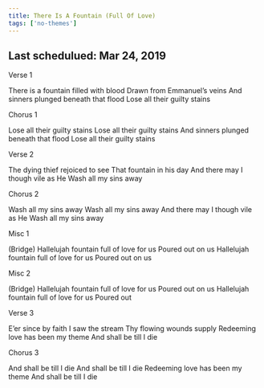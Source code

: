 ```yaml
---
title: There Is A Fountain (Full Of Love)
tags: ['no-themes']
---
```


## Last schedulued: Mar 24, 2019          

Verse 1

There is a fountain filled with blood
Drawn from Emmanuel’s veins
And sinners plunged beneath that flood
Lose all their guilty stains

Chorus 1

Lose all their guilty stains
Lose all their guilty stains
And sinners plunged beneath that flood
Lose all their guilty stains

Verse 2

The dying thief rejoiced to see
That fountain in his day
And there may I though vile as He
Wash all my sins away

Chorus 2

Wash all my sins away
Wash all my sins away
And there may I though vile as He
Wash all my sins away

Misc 1

(Bridge)
Hallelujah fountain full of love for us
Poured out on us
Hallelujah fountain full of love for us
Poured out on us

Misc 2

(Bridge)
Hallelujah fountain full of love for us
Poured out on us
Hallelujah fountain full of love for us
Poured out

Verse 3

E’er since by faith I saw the stream
Thy flowing wounds supply
Redeeming love has been my theme
And shall be till I die

Chorus 3

And shall be till I die
And shall be till I die
Redeeming love has been my theme
And shall be till I die
